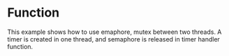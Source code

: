 # Function
This example shows how to use emaphore, mutex between two threads.  A timer is created in one thread, and semaphore is released in timer handler function.

